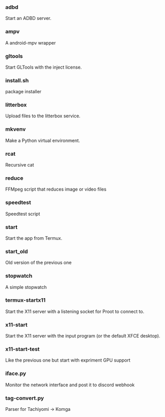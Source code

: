 ### adbd
Start an ADBD server.

### ampv
A android-mpv wrapper

### gltools
Start GLTools with the inject license.

### install.sh
package installer

### litterbox
Upload files to the litterbox service.

### mkvenv
Make a Python virtual environment.

### rcat
Recursive cat

### reduce
FFMpeg script that reduces image or video files

### speedtest
Speedtest script

### start
Start the app from Termux.

### start_old
Old version of the previous one

### stopwatch
A simple stopwatch

### termux-startx11
Start the X11 server with a listening socket for Proot to connect to.

### x11-start
Start the X11 server with the input program (or the default XFCE desktop).

### x11-start-test
Like the previous one but start with expriment GPU support

### iface.py
Monitor the network interface and post it to discord webhook

### tag-convert.py
Parser for Tachiyomi -> Komga